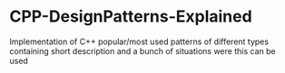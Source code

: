 # CPP-DesignPatterns-Explained
Implementation of C++ popular/most used patterns of different types containing short description and a bunch of situations were this can be used
